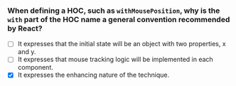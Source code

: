 ### When defining a HOC, such as `withMousePosition`, why is the `with` part of the HOC name a general convention recommended by React?

- [ ] It expresses that the initial state will be an object with two properties, x and y.
- [ ] It expresses that mouse tracking logic will be implemented in each component.
- [x] It expresses the enhancing nature of the technique.
